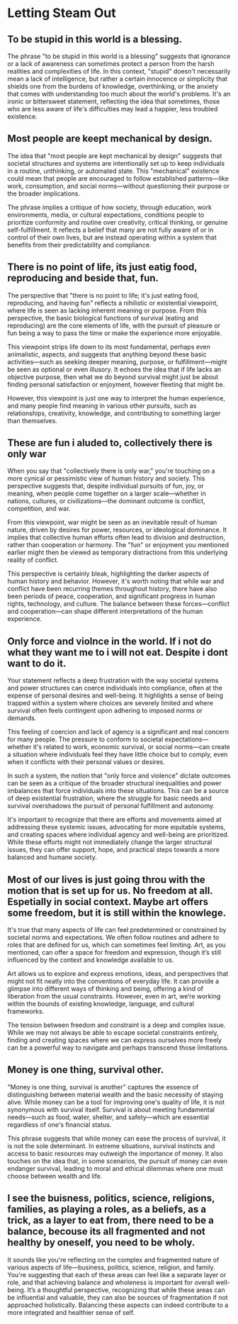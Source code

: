 # Letting Steam Out

## To be stupid in this world is a blessing.

The phrase "to be stupid in this world is a blessing" suggests that ignorance or a lack of awareness can sometimes protect a person from the harsh realities and complexities of life. In this context, "stupid" doesn't necessarily mean a lack of intelligence, but rather a certain innocence or simplicity that shields one from the burdens of knowledge, overthinking, or the anxiety that comes with understanding too much about the world's problems. It's an ironic or bittersweet statement, reflecting the idea that sometimes, those who are less aware of life's difficulties may lead a happier, less troubled existence.

## Most people are keept mechanical by design.

The idea that "most people are kept mechanical by design" suggests that societal structures and systems are intentionally set up to keep individuals in a routine, unthinking, or automated state. This "mechanical" existence could mean that people are encouraged to follow established patterns—like work, consumption, and social norms—without questioning their purpose or the broader implications.

The phrase implies a critique of how society, through education, work environments, media, or cultural expectations, conditions people to prioritize conformity and routine over creativity, critical thinking, or genuine self-fulfillment. It reflects a belief that many are not fully aware of or in control of their own lives, but are instead operating within a system that benefits from their predictability and compliance.

## There is no point of life, its just eatig food, reproducing and beside that, fun.

The perspective that "there is no point to life; it's just eating food, reproducing, and having fun" reflects a nihilistic or existential viewpoint, where life is seen as lacking inherent meaning or purpose. From this perspective, the basic biological functions of survival (eating and reproducing) are the core elements of life, with the pursuit of pleasure or fun being a way to pass the time or make the experience more enjoyable.

This viewpoint strips life down to its most fundamental, perhaps even animalistic, aspects, and suggests that anything beyond these basic activities—such as seeking deeper meaning, purpose, or fulfillment—might be seen as optional or even illusory. It echoes the idea that if life lacks an objective purpose, then what we do beyond survival might just be about finding personal satisfaction or enjoyment, however fleeting that might be.

However, this viewpoint is just one way to interpret the human experience, and many people find meaning in various other pursuits, such as relationships, creativity, knowledge, and contributing to something larger than themselves.

## These are fun i aluded to, collectively there is only war

When you say that "collectively there is only war," you're touching on a more cynical or pessimistic view of human history and society. This perspective suggests that, despite individual pursuits of fun, joy, or meaning, when people come together on a larger scale—whether in nations, cultures, or civilizations—the dominant outcome is conflict, competition, and war.

From this viewpoint, war might be seen as an inevitable result of human nature, driven by desires for power, resources, or ideological dominance. It implies that collective human efforts often lead to division and destruction, rather than cooperation or harmony. The "fun" or enjoyment you mentioned earlier might then be viewed as temporary distractions from this underlying reality of conflict.

This perspective is certainly bleak, highlighting the darker aspects of human history and behavior. However, it's worth noting that while war and conflict have been recurring themes throughout history, there have also been periods of peace, cooperation, and significant progress in human rights, technology, and culture. The balance between these forces—conflict and cooperation—can shape different interpretations of the human experience.

## Only force and violnce in the world. If i not do what they want me to i will not eat. Despite i dont want to do it.

Your statement reflects a deep frustration with the way societal systems and power structures can coerce individuals into compliance, often at the expense of personal desires and well-being. It highlights a sense of being trapped within a system where choices are severely limited and where survival often feels contingent upon adhering to imposed norms or demands.

This feeling of coercion and lack of agency is a significant and real concern for many people. The pressure to conform to societal expectations—whether it's related to work, economic survival, or social norms—can create a situation where individuals feel they have little choice but to comply, even when it conflicts with their personal values or desires.

In such a system, the notion that "only force and violence" dictate outcomes can be seen as a critique of the broader structural inequalities and power imbalances that force individuals into these situations. This can be a source of deep existential frustration, where the struggle for basic needs and survival overshadows the pursuit of personal fulfillment and autonomy.

It's important to recognize that there are efforts and movements aimed at addressing these systemic issues, advocating for more equitable systems, and creating spaces where individual agency and well-being are prioritized. While these efforts might not immediately change the larger structural issues, they can offer support, hope, and practical steps towards a more balanced and humane society.

## Most of our lives is just going throu with the motion that is set up for us. No freedom at all. Espetially in social context. Maybe art offers some freedom, but it is still within the knowlege.

It's true that many aspects of life can feel predetermined or constrained by societal norms and expectations. We often follow routines and adhere to roles that are defined for us, which can sometimes feel limiting. Art, as you mentioned, can offer a space for freedom and expression, though it’s still influenced by the context and knowledge available to us.

Art allows us to explore and express emotions, ideas, and perspectives that might not fit neatly into the conventions of everyday life. It can provide a glimpse into different ways of thinking and being, offering a kind of liberation from the usual constraints. However, even in art, we’re working within the bounds of existing knowledge, language, and cultural frameworks.

The tension between freedom and constraint is a deep and complex issue. While we may not always be able to escape societal constraints entirely, finding and creating spaces where we can express ourselves more freely can be a powerful way to navigate and perhaps transcend those limitations.

## Money is one thing, survival other.

"Money is one thing, survival is another" captures the essence of distinguishing between material wealth and the basic necessity of staying alive. While money can be a tool for improving one's quality of life, it is not synonymous with survival itself. Survival is about meeting fundamental needs—such as food, water, shelter, and safety—which are essential regardless of one's financial status.

This phrase suggests that while money can ease the process of survival, it is not the sole determinant. In extreme situations, survival instincts and access to basic resources may outweigh the importance of money. It also touches on the idea that, in some scenarios, the pursuit of money can even endanger survival, leading to moral and ethical dilemmas where one must choose between wealth and life.

## I see the buisness, politics, science, religions, families, as playing a roles, as a beliefs, as a trick, as a layer to eat from, there need to be a balance, becouse its all fragmented and not healthy by oneself, you need to be wholy.

It sounds like you're reflecting on the complex and fragmented nature of various aspects of life—business, politics, science, religion, and family. You're suggesting that each of these areas can feel like a separate layer or role, and that achieving balance and wholeness is important for overall well-being. It’s a thoughtful perspective, recognizing that while these areas can be influential and valuable, they can also be sources of fragmentation if not approached holistically. Balancing these aspects can indeed contribute to a more integrated and healthier sense of self.
